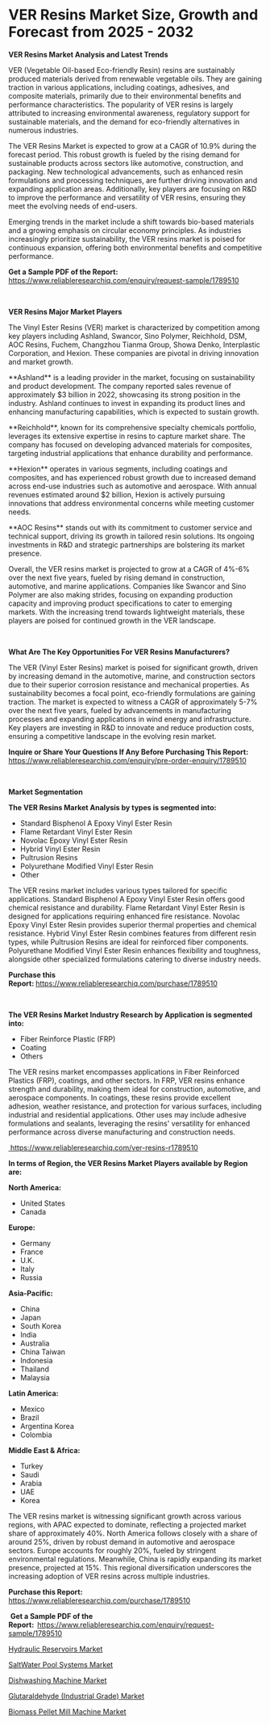<p><h1>VER Resins Market Size, Growth and Forecast from 2025 - 2032</h1></p><p><strong>VER Resins Market Analysis and Latest Trends</strong></p>
<p><p>VER (Vegetable Oil-based Eco-friendly Resin) resins are sustainably produced materials derived from renewable vegetable oils. They are gaining traction in various applications, including coatings, adhesives, and composite materials, primarily due to their environmental benefits and performance characteristics. The popularity of VER resins is largely attributed to increasing environmental awareness, regulatory support for sustainable materials, and the demand for eco-friendly alternatives in numerous industries.</p><p>The VER Resins Market is expected to grow at a CAGR of 10.9% during the forecast period. This robust growth is fueled by the rising demand for sustainable products across sectors like automotive, construction, and packaging. New technological advancements, such as enhanced resin formulations and processing techniques, are further driving innovation and expanding application areas. Additionally, key players are focusing on R&D to improve the performance and versatility of VER resins, ensuring they meet the evolving needs of end-users.</p><p>Emerging trends in the market include a shift towards bio-based materials and a growing emphasis on circular economy principles. As industries increasingly prioritize sustainability, the VER resins market is poised for continuous expansion, offering both environmental benefits and competitive performance.</p></p>
<p><strong>Get a Sample PDF of the Report:&nbsp;</strong> <a href="https://www.reliableresearchiq.com/enquiry/request-sample/1789510?utm_campaign=3519&utm_medium=2&utm_source=Github&utm_content=ia&utm_term=25032025&utm_id=ver-resins">https://www.reliableresearchiq.com/enquiry/request-sample/1789510</a></p>
<p>&nbsp;</p>
<p><strong>VER Resins Major Market Players</strong></p>
<p><p>The Vinyl Ester Resins (VER) market is characterized by competition among key players including Ashland, Swancor, Sino Polymer, Reichhold, DSM, AOC Resins, Fuchem, Changzhou Tianma Group, Showa Denko, Interplastic Corporation, and Hexion. These companies are pivotal in driving innovation and market growth.</p><p>**Ashland** is a leading provider in the market, focusing on sustainability and product development. The company reported sales revenue of approximately $3 billion in 2022, showcasing its strong position in the industry. Ashland continues to invest in expanding its product lines and enhancing manufacturing capabilities, which is expected to sustain growth.</p><p>**Reichhold**, known for its comprehensive specialty chemicals portfolio, leverages its extensive expertise in resins to capture market share. The company has focused on developing advanced materials for composites, targeting industrial applications that enhance durability and performance.</p><p>**Hexion** operates in various segments, including coatings and composites, and has experienced robust growth due to increased demand across end-use industries such as automotive and aerospace. With annual revenues estimated around $2 billion, Hexion is actively pursuing innovations that address environmental concerns while meeting customer needs.</p><p>**AOC Resins** stands out with its commitment to customer service and technical support, driving its growth in tailored resin solutions. Its ongoing investments in R&D and strategic partnerships are bolstering its market presence.</p><p>Overall, the VER resins market is projected to grow at a CAGR of 4%-6% over the next five years, fueled by rising demand in construction, automotive, and marine applications. Companies like Swancor and Sino Polymer are also making strides, focusing on expanding production capacity and improving product specifications to cater to emerging markets. With the increasing trend towards lightweight materials, these players are poised for continued growth in the VER landscape.</p></p>
<p>&nbsp;</p>
<p><strong>What Are The Key Opportunities For VER Resins Manufacturers?</strong></p>
<p><p>The VER (Vinyl Ester Resins) market is poised for significant growth, driven by increasing demand in the automotive, marine, and construction sectors due to their superior corrosion resistance and mechanical properties. As sustainability becomes a focal point, eco-friendly formulations are gaining traction. The market is expected to witness a CAGR of approximately 5-7% over the next five years, fueled by advancements in manufacturing processes and expanding applications in wind energy and infrastructure. Key players are investing in R&D to innovate and reduce production costs, ensuring a competitive landscape in the evolving resin market.</p></p>
<p><strong>Inquire or Share Your Questions If Any Before Purchasing This Report:</strong> <a href="https://www.reliableresearchiq.com/enquiry/pre-order-enquiry/1789510?utm_campaign=3519&utm_medium=2&utm_source=Github&utm_content=ia&utm_term=25032025&utm_id=ver-resins">https://www.reliableresearchiq.com/enquiry/pre-order-enquiry/1789510</a></p>
<p>&nbsp;</p>
<p><strong>Market Segmentation</strong></p>
<p><strong>The VER Resins Market Analysis by types is segmented into:</strong></p>
<p><ul><li>Standard Bisphenol A Epoxy Vinyl Ester Resin</li><li>Flame Retardant Vinyl Ester Resin</li><li>Novolac Epoxy Vinyl Ester Resin</li><li>Hybrid Vinyl Ester Resin</li><li>Pultrusion Resins</li><li>Polyurethane Modified Vinyl Ester Resin</li><li>Other</li></ul></p>
<p><p>The VER resins market includes various types tailored for specific applications. Standard Bisphenol A Epoxy Vinyl Ester Resin offers good chemical resistance and durability. Flame Retardant Vinyl Ester Resin is designed for applications requiring enhanced fire resistance. Novolac Epoxy Vinyl Ester Resin provides superior thermal properties and chemical resistance. Hybrid Vinyl Ester Resin combines features from different resin types, while Pultrusion Resins are ideal for reinforced fiber components. Polyurethane Modified Vinyl Ester Resin enhances flexibility and toughness, alongside other specialized formulations catering to diverse industry needs.</p></p>
<p><strong>Purchase this Report:&nbsp;</strong><a href="https://www.reliableresearchiq.com/purchase/1789510?utm_campaign=3519&utm_medium=2&utm_source=Github&utm_content=ia&utm_term=25032025&utm_id=ver-resins">https://www.reliableresearchiq.com/purchase/1789510</a></p>
<p>&nbsp;</p>
<p><strong>The VER Resins Market Industry Research by Application is segmented into:</strong></p>
<p><ul><li>Fiber Reinforce Plastic (FRP)</li><li>Coating</li><li>Others</li></ul></p>
<p><p>The VER resins market encompasses applications in Fiber Reinforced Plastics (FRP), coatings, and other sectors. In FRP, VER resins enhance strength and durability, making them ideal for construction, automotive, and aerospace components. In coatings, these resins provide excellent adhesion, weather resistance, and protection for various surfaces, including industrial and residential applications. Other uses may include adhesive formulations and sealants, leveraging the resins' versatility for enhanced performance across diverse manufacturing and construction needs.</p></p>
<p><a href="https://www.reliableresearchiq.com/ver-resins-r1789510?utm_campaign=3519&utm_medium=2&utm_source=Github&utm_content=ia&utm_term=25032025&utm_id=ver-resins">&nbsp;https://www.reliableresearchiq.com/ver-resins-r1789510</a></p>
<p><strong>In terms of Region, the VER Resins Market Players available by Region are:</strong></p>
<p>
    <p> <strong> North America: </strong>
        <ul>
            <li>United States</li>
            <li>Canada</li>
        </ul>
        </p> 
    <p> <strong> Europe: </strong>
        <ul>
            <li>Germany</li>
            <li>France</li>
            <li>U.K.</li>
            <li>Italy</li>
            <li>Russia</li>
        </ul>
        </p> 
    <p> <strong> Asia-Pacific: </strong>
        <ul>
            <li>China</li>
            <li>Japan</li>
            <li>South Korea</li>
            <li>India</li>
            <li>Australia</li>
            <li>China Taiwan</li>
            <li>Indonesia</li>
            <li>Thailand</li>
            <li>Malaysia</li>
        </ul>
        </p> 
    <p> <strong> Latin America: </strong>
        <ul>
            <li>Mexico</li>
            <li>Brazil</li>
            <li>Argentina Korea</li>
            <li>Colombia</li>
        </ul>
        </p> 
    <p> <strong> Middle East & Africa: </strong>
        <ul>
            <li>Turkey</li>
            <li>Saudi</li>
            <li>Arabia</li>
            <li>UAE</li>
            <li>Korea</li>
        </ul>
    </p>
    </p>
<p><p>The VER resins market is witnessing significant growth across various regions, with APAC expected to dominate, reflecting a projected market share of approximately 40%. North America follows closely with a share of around 25%, driven by robust demand in automotive and aerospace sectors. Europe accounts for roughly 20%, fueled by stringent environmental regulations. Meanwhile, China is rapidly expanding its market presence, projected at 15%. This regional diversification underscores the increasing adoption of VER resins across multiple industries.</p></p>
<p><strong>Purchase this Report: </strong><a href="https://www.reliableresearchiq.com/purchase/1789510?utm_campaign=3519&utm_medium=2&utm_source=Github&utm_content=ia&utm_term=25032025&utm_id=ver-resins">https://www.reliableresearchiq.com/purchase/1789510</a></p>
<p>&nbsp;<strong>Get a Sample PDF of the Report:&nbsp;&nbsp;</strong><a href="https://www.reliableresearchiq.com/enquiry/request-sample/1789510?utm_campaign=3519&utm_medium=2&utm_source=Github&utm_content=ia&utm_term=25032025&utm_id=ver-resins">https://www.reliableresearchiq.com/enquiry/request-sample/1789510</a></p>
<p><strong></strong></p>
<p><p><a href="https://www.linkedin.com/pulse/strategic-market-insights-navigating-global-hydraulic-reservoirs-rkvlc?utm_campaign=3519&utm_medium=2&utm_source=Github&utm_content=ia&utm_term=25032025&utm_id=ver-resins">Hydraulic Reservoirs Market</a></p><p><a href="https://www.linkedin.com/pulse/booming-saltwater-pool-systems-market-sector-analysis-growth-opmkc?utm_campaign=3519&utm_medium=2&utm_source=Github&utm_content=ia&utm_term=25032025&utm_id=ver-resins">SaltWater Pool Systems Market</a></p><p><a href="https://www.linkedin.com/pulse/market-growth-forecast-dishwashing-machine-industry-expected-ngu1e?utm_campaign=3519&utm_medium=2&utm_source=Github&utm_content=ia&utm_term=25032025&utm_id=ver-resins">Dishwashing Machine Market</a></p><p><a href="https://github.com/sanokdagada01/Market-Research-Report-List-1/blob/main/glutaraldehyde-industrial-grade-market.md?utm_campaign=3519&utm_medium=2&utm_source=Github&utm_content=ia&utm_term=25032025&utm_id=ver-resins">Glutaraldehyde (Industrial Grade) Market</a></p><p><a href="https://www.linkedin.com/pulse/revenue-market-growth-projections-biomass-pellet-mill-pyvic?utm_campaign=3519&utm_medium=2&utm_source=Github&utm_content=ia&utm_term=25032025&utm_id=ver-resins">Biomass Pellet Mill Machine Market</a></p></p>